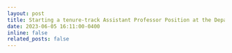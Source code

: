 ```yaml
---
layout: post
title: Starting a tenure-track Assistant Professor Position at the Department of Electrical and Computer Engineering, University of Central Florida from Fall'2023. Go knights!
date: 2023-06-05 16:11:00-0400
inline: false
related_posts: false
---
```

